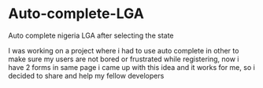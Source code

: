 # Auto-complete-LGA
Auto complete nigeria LGA after selecting the state

I was working on a project where i had to use auto complete in other to make sure my users are not bored or frustrated while registering, now i have 2 forms in same page i came up with this idea and it works for me, so i decided to share and help my fellow developers
